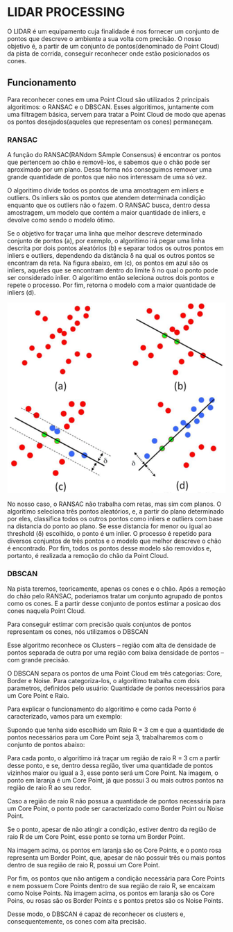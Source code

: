 

# LIDAR PROCESSING

 O LIDAR é um equipamento cuja finalidade é nos fornecer um conjunto de pontos que descreve o ambiente a sua volta com precisão. O nosso objetivo é, a partir de um conjunto de pontos(denominado de Point Cloud) da pista de corrida, conseguir reconhecer onde estão posicionados os cones.

## Funcionamento

Para reconhecer cones em uma Point Cloud são utilizados 2 principais algoritimos: o RANSAC e o DBSCAN. Esses algoritimos, juntamente com uma filtragem básica, servem para tratar a Point Cloud de modo que apenas os pontos desejados(aqueles que representam os cones) permaneçam.

### RANSAC
A função do RANSAC(RANdom SAmple Consensus) é encontrar os pontos que pertencem ao chão e removê-los, e sabemos que o chão pode ser aproximado por um plano. Dessa forma nós conseguimos remover uma grande quantidade de pontos que não nos interessam de uma só vez.

O algoritimo divide todos os pontos de uma amostragem em inliers e outliers. Os inliers são os pontos que atendem determinada condição enquanto que os outliers não o fazem. O RANSAC busca, dentro dessa amostragem, um modelo que contém a maior quantidade de inliers, e devolve como sendo o modelo ótimo.

Se o objetivo for traçar uma linha que melhor descreve determinado conjunto de pontos (a), por exemplo, o algoritimo irá pegar uma linha descrita por dois pontos aleatórios (b) e separar todos os outros pontos em inliers e outliers, dependendo da distância δ na qual os outros pontos se encontram da reta. Na figura abaixo, em (c), os pontos em azul são os inliers, aqueles que se encontram dentro do limite δ no qual o ponto pode ser considerado inlier.
O algoritimo então seleciona outros dois pontos e repete o processo. Por fim, retorna o modelo com a maior quantidade de inliers (d).

![This is a alt text.](/Screenshot_5.png "RANSAC")



No nosso caso, o RANSAC não trabalha com retas, mas sim com planos. O algoritimo seleciona três pontos aleatórios, e, a partir do plano determinado por eles, classifica todos os outros pontos como inliers e outliers com base na distancia do ponto ao plano. Se esse distancia for menor  ou igual ao threshold (δ) escolhido, o ponto é um inlier. O processo é repetido para diversos conjuntos de três pontos e o modelo que melhor descreve o chão é encontrado. Por fim, todos os pontos desse modelo são removidos e, portanto, é realizada a remoção do chão da Point Cloud.  

### DBSCAN

Na pista teremos, teoricamente, apenas os cones e o chão. Após a remoção do chão pelo RANSAC, poderiamos tratar um conjunto agrupado de pontos como os cones. E a partir desse conjunto de pontos estimar a posicao dos cones naquela Point Cloud.

Para conseguir estimar com precisão quais conjuntos de pontos representam os cones, nós utilizamos o DBSCAN

Esse algoritmo reconhece os Clusters – região com alta de densidade de pontos separada de outra por uma região com baixa densidade de pontos – com grande precisão.

O DBSCAN separa os pontos de uma Point Cloud em três categorias: Core, Border e Noise.
Para categoriza-los, o algoritimo trabalha com dois parametros, definidos pelo usuário: Quantidade de pontos necessários para um Core Point e Raio.

Para explicar o funcionamento do algoritimo e como cada Ponto é caracterizado, vamos para um exemplo:

Supondo que tenha sido escolhido um Raio R = 3 cm e que a quantidade de pontos necessários para um Core Point seja 3, trabalharemos com o conjunto de pontos abaixo:

Para cada ponto, o algoritimo irá traçar um região de raio R = 3 cm a partir desse ponto, e se, dentro dessa região, tiver uma quantidade de pontos vizinhos maior ou igual a 3, esse ponto será um Core Point.
 Na imagem, o ponto em laranja é um Core Point, já que possui 3 ou mais outros pontos  na região de raio R ao seu redor.

Caso a região de raio R não possua a quantidade de pontos necessária para um Core Point, o ponto pode ser caracterizado como Border Point ou Noise Point.

Se o ponto, apesar de não atingir a condição, estiver dentro da região de raio R de um Core Point, esse ponto se torna um Border Point.

Na imagem acima, os pontos em laranja são os Core Points, e o ponto rosa representa um Border Point, que, apesar de não possuir três ou mais pontos dentro de sua região de raio R, possui um Core Point.

Por fim, os pontos que não antigem a condição necessária para Core Points e nem possuem Core Points dentro de sua região de raio R, se encaixam como Noise Points.
Na imagem acima, os pontos em laranja são os Core Poins, ou rosas são os Border Points e s pontos pretos são os Noise Points.

Desse modo, o DBSCAN é capaz de reconhecer os clusters e, consequentemente, os cones com alta precisão.
